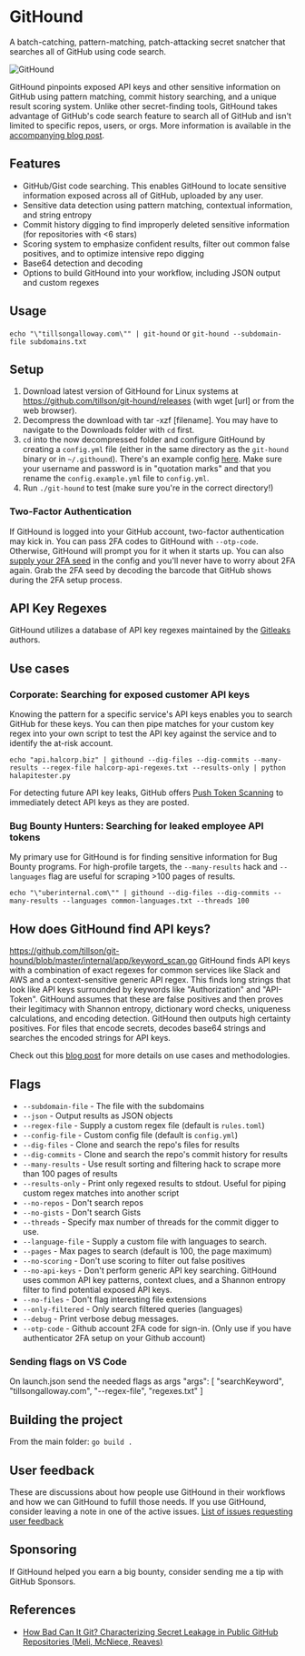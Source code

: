 # GitHound

A batch-catching, pattern-matching, patch-attacking secret snatcher that searches all of GitHub using code search.

![GitHound](assets/logo.png)

GitHound pinpoints exposed API keys and other sensitive information on GitHub using pattern matching, commit history searching, and a unique result scoring system. Unlike other secret-finding tools, GitHound takes advantage of GitHub's code search feature to search all of GitHub and isn't limited to specific repos, users, or orgs.
More information is available in the [accompanying blog post](https://tillsongalloway.com/finding-sensitive-information-on-github/).

## Features

- GitHub/Gist code searching. This enables GitHound to locate sensitive information exposed across all of GitHub, uploaded by any user.
- Sensitive data detection using pattern matching, contextual information, and string entropy
- Commit history digging to find improperly deleted sensitive information (for repositories with <6 stars)
- Scoring system to emphasize confident results, filter out common false positives, and to optimize intensive repo digging
- Base64 detection and decoding
- Options to build GitHound into your workflow, including JSON output and custom regexes

## Usage

`echo "\"tillsongalloway.com\"" | git-hound` or `git-hound --subdomain-file subdomains.txt`

## Setup

1. Download latest version of GitHound for Linux systems at https://github.com/tillson/git-hound/releases (with wget [url] or from the web browser).
2. Decompress the download with tar -xzf [filename]. You may have to navigate to the Downloads folder with `cd` first.
3. `cd` into the now decompressed folder and configure GitHound by creating a `config.yml` file (either in the same directory as the `git-hound` binary or in `~/.githound`). There's an example config [here](https://github.com/tillson/git-hound/blob/master/config.example.yml). Make sure your username and password is in "quotation marks" and that you rename the `config.example.yml` file to `config.yml`.
4. Run `./git-hound` to test (make sure you're in the correct directory!)

### Two-Factor Authentication

If GitHound is logged into your GitHub account, two-factor authentication may kick in. You can pass 2FA codes to GitHound with `--otp-code`.
Otherwise, GitHound will prompt you for it when it starts up.
You can also [supply your 2FA seed](https://github.com/tillson/git-hound/pull/24) in the config and you'll never have to worry about 2FA again.
Grab the 2FA seed by decoding the barcode that GitHub shows during the 2FA setup process.

## API Key Regexes
GitHound utilizes a database of API key regexes maintained by the [Gitleaks](https://github.com/zricethezav/gitleaks) authors.

## Use cases

### Corporate: Searching for exposed customer API keys

Knowing the pattern for a specific service's API keys enables you to search GitHub for these keys. You can then pipe matches for your custom key regex into your own script to test the API key against the service and to identify the at-risk account.

`echo "api.halcorp.biz" | githound --dig-files --dig-commits --many-results --regex-file halcorp-api-regexes.txt --results-only | python halapitester.py`

For detecting future API key leaks, GitHub offers [Push Token Scanning](https://help.github.com/en/articles/about-token-scanning) to immediately detect API keys as they are posted.

### Bug Bounty Hunters: Searching for leaked employee API tokens

My primary use for GitHound is for finding sensitive information for Bug Bounty programs. For high-profile targets, the `--many-results` hack and `--languages` flag are useful for scraping >100 pages of results.

`echo "\"uberinternal.com\"" | githound --dig-files --dig-commits --many-results --languages common-languages.txt --threads 100`

## How does GitHound find API keys?

https://github.com/tillson/git-hound/blob/master/internal/app/keyword_scan.go
GitHound finds API keys with a combination of exact regexes for common services like Slack and AWS and a context-sensitive generic API regex. This finds long strings that look like API keys surrounded by keywords like "Authorization" and "API-Token". GitHound assumes that these are false positives and then proves their legitimacy with Shannon entropy, dictionary word checks, uniqueness calculations, and encoding detection. GitHound then outputs high certainty positives.
For files that encode secrets, decodes base64 strings and searches the encoded strings for API keys.

Check out this [blog post](https://tillsongalloway.com/finding-sensitive-information-on-github/) for more details on use cases and methodologies.

## Flags

- `--subdomain-file` - The file with the subdomains
- `--json` - Output results as JSON objects
- `--regex-file` - Supply a custom regex file (default is `rules.toml`)
- `--config-file` - Custom config file (default is `config.yml`)
- `--dig-files` - Clone and search the repo's files for results
- `--dig-commits` - Clone and search the repo's commit history for results
- `--many-results` - Use result sorting and filtering hack to scrape more than 100 pages of results
- `--results-only` - Print only regexed results to stdout. Useful for piping custom regex matches into another script
- `--no-repos` - Don't search repos
- `--no-gists` - Don't search Gists
- `--threads` - Specify max number of threads for the commit digger to use.
- `--language-file` - Supply a custom file with languages to search.
- `--pages` - Max pages to search (default is 100, the page maximum)
- `--no-scoring` - Don't use scoring to filter out false positives
- `--no-api-keys` - Don't perform generic API key searching. GitHound uses common API key patterns, context clues, and a Shannon entropy filter to find potential exposed API keys.
- `--no-files` - Don't flag interesting file extensions
- `--only-filtered` - Only search filtered queries (languages)
- `--debug` - Print verbose debug messages.
- `--otp-code` - Github account 2FA code for sign-in. (Only use if you have authenticator 2FA setup on your Github account)

### Sending flags on VS Code

On launch.json send the needed flags as args
"args": [
"searchKeyword",
"tillsongalloway.com",
"--regex-file",
"regexes.txt"
]

## Building the project

From the main folder: `go build .`

## User feedback

These are discussions about how people use GitHound in their workflows and how we can GitHound to fufill those needs. If you use GitHound, consider leaving a note in one of the active issues.
[List of issues requesting user feedback](https://github.com/tillson/git-hound/issues?q=is%3Aissue+is%3Aopen+label%3A%22user+feedback+requested%22)

## Sponsoring

If GitHound helped you earn a big bounty, consider sending me a tip with GitHub Sponsors.

## References

- [How Bad Can It Git? Characterizing Secret Leakage in Public GitHub Repositories (Meli, McNiece, Reaves)](https://www.ndss-symposium.org/wp-content/uploads/2019/02/ndss2019_04B-3_Meli_paper.pdf)
